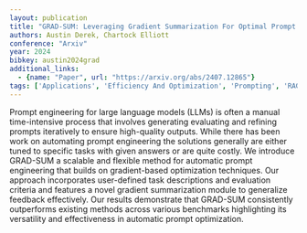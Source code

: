 ```yaml
---
layout: publication
title: "GRAD-SUM: Leveraging Gradient Summarization For Optimal Prompt Engineering"
authors: Austin Derek, Chartock Elliott
conference: "Arxiv"
year: 2024
bibkey: austin2024grad
additional_links:
  - {name: "Paper", url: "https://arxiv.org/abs/2407.12865"}
tags: ['Applications', 'Efficiency And Optimization', 'Prompting', 'RAG']
---
```

Prompt engineering for large language models (LLMs) is often a manual time-intensive process that involves generating evaluating and refining prompts iteratively to ensure high-quality outputs. While there has been work on automating prompt engineering the solutions generally are either tuned to specific tasks with given answers or are quite costly. We introduce GRAD-SUM a scalable and flexible method for automatic prompt engineering that builds on gradient-based optimization techniques. Our approach incorporates user-defined task descriptions and evaluation criteria and features a novel gradient summarization module to generalize feedback effectively. Our results demonstrate that GRAD-SUM consistently outperforms existing methods across various benchmarks highlighting its versatility and effectiveness in automatic prompt optimization.
